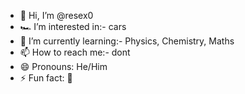 - 👋 Hi, I’m @resex0
- 🏎️ I’m interested in:- cars
- 🌱 I’m currently learning:- Physics, Chemistry, Maths
- 📫 How to reach me:- dont
- 😄 Pronouns: He/Him
- ⚡ Fun fact: 🦇
